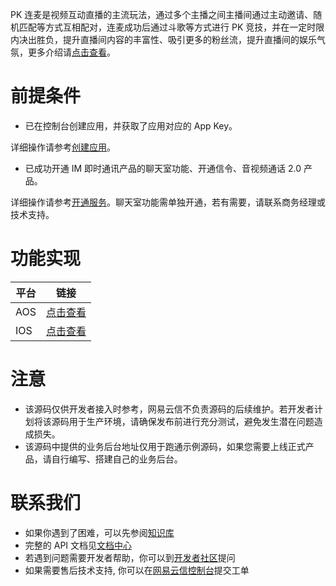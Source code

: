 PK 连麦是视频互动直播的主流玩法，通过多个主播之间主播间通过主动邀请、随机匹配等方式互相配对，连麦成功后通过斗歌等方式进行 PK 竞技，并在一定时限内决出胜负，提升直播间内容的丰富性、吸引更多的粉丝流，提升直播间的娱乐气氛，更多介绍请[点击查看](https://dev.yunxin.163.com/docs/product/音视频通话2.0/场景实践/连麦PK/场景概述)。

# 前提条件

- 已在控制台创建应用，并获取了应用对应的 App Key。

详细操作请参考[创建应用](https://dev.yunxin.163.com/docs/product/互动直播2.0/快速入门/创建应用)。

- 已成功开通 IM 即时通讯产品的聊天室功能、开通信令、音视频通话 2.0 产品。

详细操作请参考[开通服务](https://dev.yunxin.163.com/docs/product/互动直播2.0/快速入门/开通服务)。聊天室功能需单独开通，若有需要，请联系商务经理或技术支持。

# 功能实现

| 平台 | 链接                                                         |
| ---- | ------------------------------------------------------------ |
| AOS  | [点击查看](https://dev.yunxin.163.com/docs/product/音视频通话2.0/场景实践/连麦PK/客户端实现（Android）) |
| IOS  | [点击查看](https://dev.yunxin.163.com/docs/product/音视频通话2.0/场景实践/连麦PK/客户端实现（iOS）) |

# 注意

- 该源码仅供开发者接入时参考，网易云信不负责源码的后续维护。若开发者计划将该源码用于生产环境，请确保发布前进行充分测试，避免发生潜在问题造成损失。
- 该源码中提供的业务后台地址仅用于跑通示例源码，如果您需要上线正式产品，请自行编写、搭建自己的业务后台。

# 联系我们

- 如果你遇到了困难，可以先参阅[知识库](https://faq.yunxin.163.com/kb/main/#/)
- 完整的 API 文档见[文档中心](https://dev.yunxin.163.com/?from=bdjjnim0035)
- 若遇到问题需要开发者帮助，你可以到[开发者社区](https://yunxin.163.com/dev-blog/question)提问
- 如果需要售后技术支持, 你可以在[网易云信控制台](https://app.yunxin.163.com/index#/issue/submit)提交工单